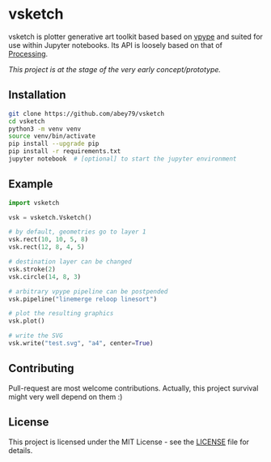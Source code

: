 # vsketch

vsketch is plotter generative art toolkit based based on [vpype](https://github.com/abey79/vpype/) and suited
for use within Jupyter notebooks. Its API is loosely based on that of [Processing](https://processing.org).

*This project is at the stage of the very early concept/prototype.*

## Installation

```bash
git clone https://github.com/abey79/vsketch
cd vsketch
python3 -m venv venv
source venv/bin/activate
pip install --upgrade pip
pip install -r requirements.txt
jupyter notebook  # [optional] to start the jupyter environment
```

## Example

```python
import vsketch

vsk = vsketch.Vsketch()

# by default, geometries go to layer 1
vsk.rect(10, 10, 5, 8)
vsk.rect(12, 8, 4, 5)

# destination layer can be changed
vsk.stroke(2)
vsk.circle(14, 8, 3)

# arbitrary vpype pipeline can be postpended 
vsk.pipeline("linemerge reloop linesort")

# plot the resulting graphics
vsk.plot()

# write the SVG
vsk.write("test.svg", "a4", center=True)
```


## Contributing

Pull-request are most welcome contributions. Actually, this project survival might very well depend on them :)


## License

This project is licensed under the MIT License - see the [LICENSE](LICENSE) file for details.

